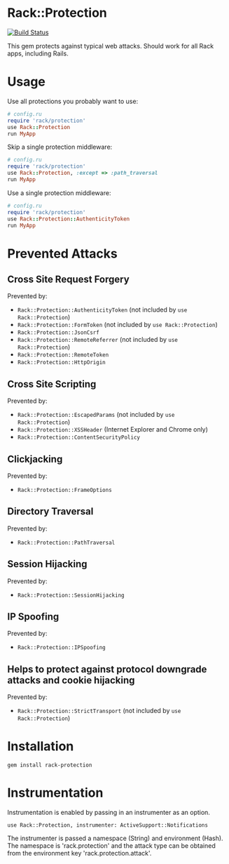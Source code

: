 # Rack::Protection

[![Build Status](https://secure.travis-ci.org/sinatra/rack-protection.png)](http://travis-ci.org/sinatra/rack-protection)

This gem protects against typical web attacks.
Should work for all Rack apps, including Rails.

# Usage

Use all protections you probably want to use:

``` ruby
# config.ru
require 'rack/protection'
use Rack::Protection
run MyApp
```

Skip a single protection middleware:

``` ruby
# config.ru
require 'rack/protection'
use Rack::Protection, :except => :path_traversal
run MyApp
```

Use a single protection middleware:

``` ruby
# config.ru
require 'rack/protection'
use Rack::Protection::AuthenticityToken
run MyApp
```

# Prevented Attacks

## Cross Site Request Forgery

Prevented by:

* `Rack::Protection::AuthenticityToken` (not included by `use Rack::Protection`)
* `Rack::Protection::FormToken` (not included by `use Rack::Protection`)
* `Rack::Protection::JsonCsrf`
* `Rack::Protection::RemoteReferrer` (not included by `use Rack::Protection`)
* `Rack::Protection::RemoteToken`
* `Rack::Protection::HttpOrigin`

## Cross Site Scripting

Prevented by:

* `Rack::Protection::EscapedParams` (not included by `use Rack::Protection`)
* `Rack::Protection::XSSHeader` (Internet Explorer and Chrome only)
* `Rack::Protection::ContentSecurityPolicy`

## Clickjacking

Prevented by:

* `Rack::Protection::FrameOptions`

## Directory Traversal

Prevented by:

* `Rack::Protection::PathTraversal`

## Session Hijacking

Prevented by:

* `Rack::Protection::SessionHijacking`

## IP Spoofing

Prevented by:

* `Rack::Protection::IPSpoofing`

## Helps to protect against protocol downgrade attacks and cookie hijacking

Prevented by:

* `Rack::Protection::StrictTransport` (not included by `use Rack::Protection`)

# Installation

    gem install rack-protection

# Instrumentation

Instrumentation is enabled by passing in an instrumenter as an option.
```
use Rack::Protection, instrumenter: ActiveSupport::Notifications
```

The instrumenter is passed a namespace (String) and environment (Hash). The namespace is 'rack.protection' and the attack type can be obtained from the environment key 'rack.protection.attack'.
